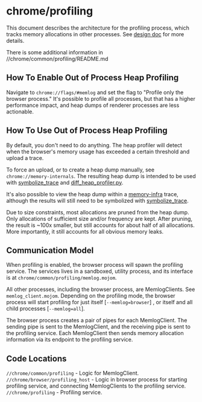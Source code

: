# chrome/profiling

This document describes the architecture for the profiling process, which
tracks memory allocations in other processes. See [design doc] for more details.

[design doc]: https://docs.google.com/document/d/1eRAgOFgHwYEPge8G1_5UEvu8TJs5VkYCxd6aFU8AIKY

There is some additional information in //chrome/common/profiling/README.md

How To Enable Out of Process Heap Profiling
-------------------------------------------
Navigate to `chrome://flags/#memlog` and set the flag to
"Profile only the browser process." It's possible to profile all processes, but
that has a higher performance impact, and heap dumps of renderer processes are
less actionable.

How To Use Out of Process Heap Profiling
-------------------------------------------
By default, you don't need to do anything. The heap profiler will detect when
the browser's memory usage has exceeded a certain threshold and upload a trace.

To force an upload, or to create a heap dump manually, see
`chrome://memory-internals`. The resulting heap dump is intended to be used with
[symbolize_trace][1] and [diff_heap_profiler.py][2].

It's also possible to view the heap dump within a [memory-infra][3] trace,
although the results will still need to be symbolized with [symbolize_trace][1].

Due to size constraints, most allocations are pruned from the heap dump. Only
allocations of sufficient size and/or frequency are kept. After pruning, the
result is ~100x smaller, but still accounts for about half of all allocations.
More importantly, it still accounts for all obvious memory leaks.

[1]: https://cs.chromium.org/chromium/src/third_party/catapult/tracing/bin/symbolize_trace
[2]: https://cs.chromium.org/chromium/src/third_party/catapult/experimental/tracing/bin/diff_heap_profiler.py
[3]: /docs/memory-infra/README.md

Communication Model
-------------------
When profiling is enabled, the browser process will spawn the profiling service.
The services lives in a sandboxed, utility process, and its interface is at
`chrome/common/profiling/memlog.mojom`.

All other processes, including the browser process, are MemlogClients. See
`memlog_client.mojom`. Depending on the profiling mode, the browser process will
start profiling for just itself [`--memlog=browser`] , or itself and all child
processes [`--memlog=all`].

The browser process creates a pair of pipes for each MemlogClient. The sending
pipe is sent to the MemlogClient, and the receiving pipe is sent to the
profiling service. Each MemlogClient then sends memory allocation information
via its endpoint to the profiling service.

Code Locations
--------------
`//chrome/common/profiling` - Logic for MemlogClient.
`//chrome/browser/profiling_host` - Logic in browser process for starting
profiling service, and connecting MemlogClients to the profiling service.
`//chrome/profiling` - Profiling service.

